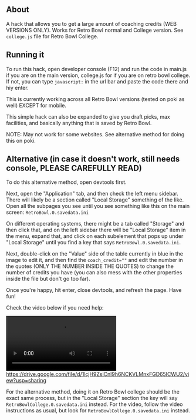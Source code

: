 ## About
A hack that allows you to get a large amount of coaching credits (WEB VERSIONS ONLY). Works for Retro Bowl normal and College version. See `college.js` file for Retro Bowl College.

## Running it
To run this hack, open developer console (F12) and run the code in main.js if you are on the main version, college.js for if you are on retro bowl college. If not, you can type `javascript:` in the url bar and paste the code there and hiy enter.

This is currently working across all Retro Bowl versions (tested on poki as well) EXCEPT for mobile. 

This simple hack can also be expanded to give you draft picks, max facilities, and basically anything that is saved by Retro Bowl.

NOTE: May not work for some websites. See alternative method for doing this on poki.

## Alternative (in case it doesn't work, still needs console, PLEASE CAREFULLY READ)

To do this alternative method, open devtools first.

Next, open the "Application" tab, and then check the left menu sidebar. There will likely be a section called "Local Storage" something of the like. Open all the subpages you see until you see something like this on the main screen: `RetroBowl.0.savedata.ini` 

On different operating systems, there might be a tab called "Storage" and then click that, and on the left sidebar there will be "Local Storage" item in the menu, expand that, and click on each subelement that pops up under "Local Storage" until you find a key that says `RetroBowl.0.savedata.ini`.

Next, double-click on the "Value" side of the table currently in blue in the image to edit it, and then find the `coach_credit=""` and edit the number in the quotes (ONLY THE NUMBER INSIDE THE QUOTES) to change the number of credits you have (you can also mess with the other properties inside the file but don't go too far). 

Once you're happy, hit enter, close devtools, and refresh the page. Have fun!

Check the video below if you need help:

[<video src="https://drive.google.com/file/d/1lcjH9ZsiCnl9h6NCKVLMnxFGD65ICWU2/view?usp=sharing">](https://drive.google.com/file/d/1lcjH9ZsiCnl9h6NCKVLMnxFGD65ICWU2/view?usp=sharing)https://drive.google.com/file/d/1lcjH9ZsiCnl9h6NCKVLMnxFGD65ICWU2/view?usp=sharing

For the alternative method, doing it on Retro Bowl college should be the exact same process, but in the "Local Storage" section the key will say `RetroBowlCollege.0.savedata.ini` instead. For the video, follow the video instructions as usual, but look for `RetroBowlCollege.0.savedata.ini` instead.

